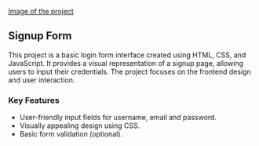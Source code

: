 [Image of the project]([./images/final.png])

## Signup Form

This project is a basic login form interface created using HTML, CSS, and JavaScript. It provides a visual representation of a signup page, allowing users to input their credentials. The project focuses on the frontend design and user interaction.

### Key Features
* User-friendly input fields for username, email and password.
* Visually appealing design using CSS.
* Basic form validation (optional).